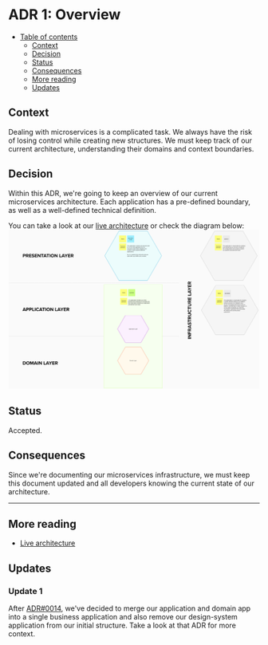 # ADR 1: Overview

* [Table of contents](#)
  * [Context](#context)
  * [Decision](#decision)
  * [Status](#status)
  * [Consequences](#consequences)
  * [More reading](#more-reading)
  * [Updates](#updates)

## Context

Dealing with microservices is a complicated task. We always have the risk of losing control while creating new structures. We must keep track of our current architecture, understanding their domains and context boundaries.

## Decision

Within this ADR, we're going to keep an overview of our current microservices architecture. Each application has a pre-defined boundary, as well as a well-defined technical definition.

You can take a look at our [live architecture](https://app.mural.co/t/d4c6342/m/d4c6342/1602612797113/5836de51b220fa5ebc8cefd7ad0f161125610524) or check the diagram below:
![Diagram showing our microservices architecture](../assets/0013-microservices-overview/diagram.png)

## Status

Accepted.

## Consequences

Since we're documenting our microservices infrastructure, we must keep this document updated and all developers knowing the current state of our architecture.

---

## More reading

* [Live architecture](https://app.mural.co/t/d4c6342/m/d4c6342/1602612797113/5836de51b220fa5ebc8cefd7ad0f161125610524)

## Updates

### Update 1

After [ADR#0014](0014-reducing-initial-complexity.md), we've decided to merge our application and domain app into a single business application and also remove our design-system application from our initial structure. Take a look at that ADR for more context.
